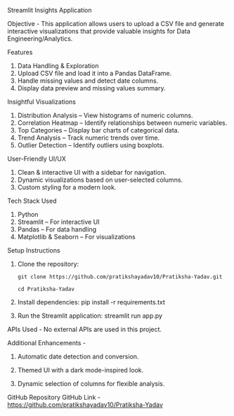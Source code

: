 Streamlit Insights Application 

Objective - 
   This application allows users to upload a CSV file and generate interactive visualizations that provide valuable insights for Data Engineering/Analytics.

Features
  1. Data Handling & Exploration
  2. Upload CSV file and load it into a Pandas DataFrame.
  3. Handle missing values and detect date columns.
  4. Display data preview and missing values summary.

Insightful Visualizations
  1. Distribution Analysis – View histograms of numeric columns.
  2. Correlation Heatmap – Identify relationships between numeric variables.
  3. Top Categories – Display bar charts of categorical data.
  4. Trend Analysis – Track numeric trends over time.
  5. Outlier Detection – Identify outliers using boxplots.

User-Friendly UI/UX
  1. Clean & interactive UI with a sidebar for navigation.
  2. Dynamic visualizations based on user-selected columns.
  3. Custom styling for a modern look.

Tech Stack Used
  1. Python
  2. Streamlit – For interactive UI
  3. Pandas – For data handling
  4. Matplotlib & Seaborn – For visualizations
     
Setup Instructions
  1. Clone the repository:
     
         git clone https://github.com/pratikshayadav10/Pratiksha-Yadav.git
     
         cd Pratiksha-Yadav
  3. Install dependencies:
      pip install -r requirements.txt
  4. Run the Streamlit application:
      streamlit run app.py

APIs Used -
  No external APIs are used in this project.

Additional Enhancements -

  1. Automatic date detection and conversion.
  
  2. Themed UI with a dark mode-inspired look.
  
  3. Dynamic selection of columns for flexible analysis.


GitHub Repository
  GitHub Link - https://github.com/pratikshayadav10/Pratiksha-Yadav
